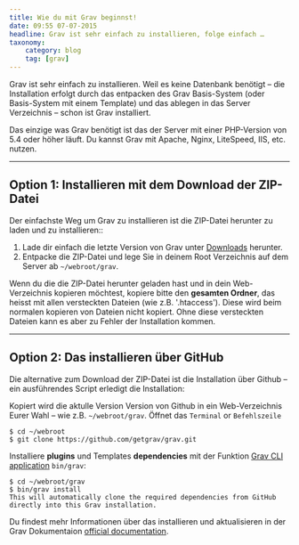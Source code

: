```yaml
---
title: Wie du mit Grav beginnst!
date: 09:55 07-07-2015
headline: Grav ist sehr einfach zu installieren, folge einfach …
taxonomy:
    category: blog
    tag: [grav]
---
```


Grav ist sehr einfach zu installieren. Weil es keine Datenbank benötigt – die Installation erfolgt durch das entpacken des Grav Basis-System (oder Basis-System mit einem Template) und das ablegen in das Server Verzeichnis – schon ist Grav installiert.

Das einzige was Grav benötigt ist das der Server mit einer PHP-Version von 5.4 oder höher läuft. Du kannst Grav mit Apache, Nginx, LiteSpeed, IIS, etc. nutzen.

---

## Option 1: Installieren mit dem Download der ZIP-Datei

Der einfachste Weg um Grav zu installieren ist die ZIP-Datei herunter zu laden und zu installieren::

1. Lade dir einfach die letzte Version von Grav unter [Downloads](http://getgrav.org/downloads) herunter.
2. Entpacke die ZIP-Datei und lege Sie in deinem Root Verzeichnis auf dem Server ab `~/webroot/grav`.

Wenn du die die ZIP-Datei herunter geladen hast und in dein Web-Verzeichnis kopieren möchtest, kopiere bitte den **gesamten Ordner**, das heisst mit allen versteckten Dateien (wie z.B. '.htaccess'). Diese wird beim normalen kopieren von Dateien nicht kopiert. Ohne diese versteckten Dateien kann es aber zu Fehler der Installation kommen.

---

## Option 2: Das installieren über GitHub

Die alternative zum Download der ZIP-Datei ist die Installation über Github – ein ausführendes Script erledigt die Installation:

Kopiert wird die aktulle Version Version von Github in ein Web-Verzeichnis Eurer Wahl – wie z.B. `~/webroot/grav`. Öffnet das `Terminal` or `Befehlszeile`

```text
$ cd ~/webroot
$ git clone https://github.com/getgrav/grav.git
```

Installiere **plugins** und Templates **dependencies** mit der Funktion [Grav CLI application](http://learn.getgrav.org/advanced/grav-cli) `bin/grav`:

```text
$ cd ~/webroot/grav
$ bin/grav install
This will automatically clone the required dependencies from GitHub directly into this Grav installation.
```

Du findest mehr Informationen über das installieren und aktualisieren in der Grav Dokumentaion [official documentation](http://learn.getgrav.org/basics/installation).
